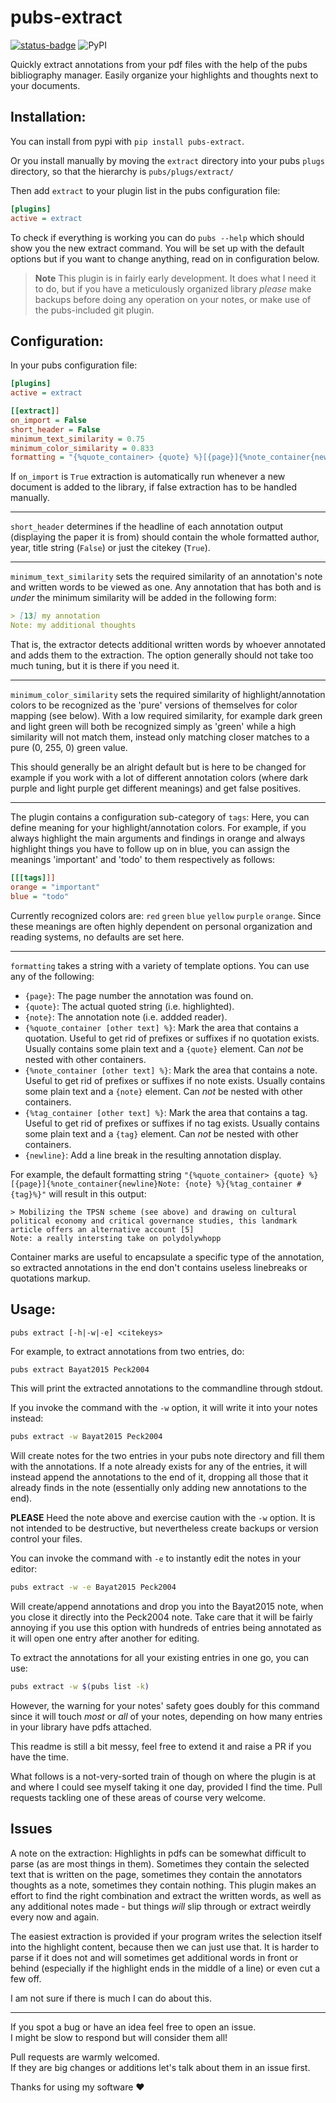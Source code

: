 # pubs-extract

[![status-badge](https://ci.martyoeh.me/api/badges/Marty/pubs-extract/status.svg)](https://ci.martyoeh.me/Marty/pubs-extract)
![PyPI](https://img.shields.io/pypi/v/pubs-extract)

Quickly extract annotations from your pdf files with the help of the pubs bibliography manager.
Easily organize your highlights and thoughts next to your documents.

## Installation:

You can install from pypi with `pip install pubs-extract`.

Or you install manually by moving the `extract` directory into your pubs `plugs` directory,
so that the hierarchy is `pubs/plugs/extract/`

Then add `extract` to your plugin list in the pubs configuration file:

```ini
[plugins]
active = extract
```

To check if everything is working you can do `pubs --help` which should show you the new extract command.
You will be set up with the default options but if you want to change anything, read on in configuration below.

> **Note**
> This plugin is in fairly early development. It does what I need it to do, but if you have a meticulously organized library *please* make backups before doing any operation on your notes, or make use of the pubs-included git plugin.

## Configuration:

In your pubs configuration file:

```ini
[plugins]
active = extract

[[extract]]
on_import = False
short_header = False
minimum_text_similarity = 0.75
minimum_color_similarity = 0.833
formatting = "{%quote_container> {quote} %}[{page}]{%note_container{newline}Note: {note} %}{%tag_container #{tag}%}"
```

If `on_import` is `True` extraction is automatically run whenever a new document is added to the library,
if false extraction has to be handled manually.

---

`short_header` determines if the headline of each annotation output (displaying the paper it is from) should contain the whole formatted author, year, title string (`False`) or just the citekey (`True`).

---

`minimum_text_similarity` sets the required similarity of an annotation's note and written words to be viewed
as one. Any annotation that has both and is *under* the minimum similarity will be added in the following form:

```markdown
> [13] my annotation
Note: my additional thoughts
```

That is, the extractor detects additional written words by whoever annotated and adds them to the extraction.
The option generally should not take too much tuning, but it is there if you need it.

---

`minimum_color_similarity` sets the required similarity of highlight/annotation colors to be recognized as the 'pure' versions of themselves for color mapping (see below). With a low required similarity, for example dark green and light green will both be recognized simply as 'green' while a high similarity will not match them, instead only matching closer matches to a pure (0, 255, 0) green value.

This should generally be an alright default but is here to be changed for example if you work with a lot of different annotation colors (where dark purple and light purple get different meanings) and get false positives.

---

The plugin contains a configuration sub-category of `tags`: Here, you can define meaning for your highlight/annotation colors. For example, if you always highlight the main arguments and findings in orange and always highlight things you have to follow up on in blue, you can assign the meanings 'important' and 'todo' to them respectively as follows:

```ini
[[[tags]]]
orange = "important"
blue = "todo"
```

Currently recognized colors are: `red` `green` `blue` `yellow` `purple` `orange`.
Since these meanings are often highly dependent on personal organization and reading systems,
no defaults are set here.

---

`formatting` takes a string with a variety of template options. You can use any of the following:

- `{page}`: The page number the annotation was found on.
- `{quote}`: The actual quoted string (i.e. highlighted).
- `{note}`: The annotation note (i.e. addded reader).
- `{%quote_container [other text] %}`: Mark the area that contains a quotation. Useful to get rid of prefixes or suffixes if no quotation exists. Usually contains some plain text and a `{quote}` element. Can *not* be nested with other containers.
- `{%note_container [other text] %}`: Mark the area that contains a note. Useful to get rid of prefixes or suffixes if no note exists. Usually contains some plain text and a `{note}` element. Can *not* be nested with other containers.
- `{%tag_container [other text] %}`: Mark the area that contains a tag. Useful to get rid of prefixes or suffixes if no tag exists. Usually contains some plain text and a `{tag}` element. Can *not* be nested with other containers.
- `{newline}`: Add a line break in the resulting annotation display.

For example, the default formatting string `"{%quote_container> {quote} %}[{page}]{%note_container{newline}Note: {note} %}{%tag_container #{tag}%}"` will result in this output:

```
> Mobilizing the TPSN scheme (see above) and drawing on cultural political economy and critical governance studies, this landmark article offers an alternative account [5]
Note: a really intersting take on polydolywhopp
```

Container marks are useful to encapsulate a specific type of the annotation, so extracted annotations in the end don't contains useless linebreaks or quotations markup.

## Usage:

`pubs extract [-h|-w|-e] <citekeys>`

For example, to extract annotations from two entries, do:

```bash
pubs extract Bayat2015 Peck2004
```

This will print the extracted annotations to the commandline through stdout.

If you invoke the command with the `-w` option, it will write it into your notes instead:

```bash
pubs extract -w Bayat2015 Peck2004
```

Will create notes for the two entries in your pubs note directory and fill them with
the annotations. If a note already exists for any of the entries, it will instead append
the annotations to the end of it, dropping all those that it already finds in the note
(essentially only adding new annotations to the end).

**PLEASE** Heed the note above and exercise caution with the `-w` option. It is
not intended to be destructive, but nevertheless create backups or version
control your files.

You can invoke the command with `-e` to instantly edit the notes in your editor:

```bash
pubs extract -w -e Bayat2015 Peck2004
```

Will create/append annotations and drop you into the Bayat2015 note, when you
close it directly into the Peck2004 note. Take care that it will be fairly
annoying if you use this option with hundreds of entries being annotated as it
will open one entry after another for editing.

To extract the annotations for all your existing entries in one go, you can use:

```bash
pubs extract -w $(pubs list -k)
```

However, the warning for your notes' safety goes doubly for this command since it will touch
*most* or *all* of your notes, depending on how many entries in your library have pdfs attached.

This readme is still a bit messy, feel free to extend it and raise a PR if you have the time.

What follows is a not-very-sorted train of though on where the plugin is at and where I
could see myself taking it one day, provided I find the time.
Pull requests tackling one of these areas of course very welcome.

## Issues

A note on the extraction: Highlights in pdfs can be somewhat difficult to parse
(as are most things in them). Sometimes they contain the selected text that is written on the
page, sometimes they contain the annotators thoughts as a note, sometimes they contain nothing.
This plugin makes an effort to find the right combination and extract the written words,
as well as any additional notes made - but things *will* slip through or extract weirdly every now
and again.

The easiest extraction is provided if your program writes the selection itself into the highlight
content, because then we can just use that. It is harder to parse if it does not and will sometimes
get additional words in front or behind (especially if the highlight ends in the middle of a line)
or even cut a few off.

I am not sure if there is much I can do about this.

---

If you spot a bug or have an idea feel free to open an issue.\
I might be slow to respond but will consider them all!

Pull requests are warmly welcomed.\
If they are big changes or additions let's talk about them in an issue first.

Thanks for using my software ❤️
